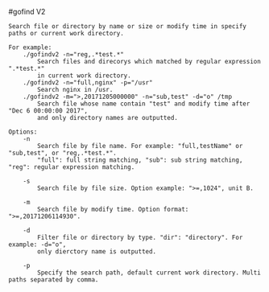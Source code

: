#gofind V2
	
	Search file or directory by name or size or modify time in specify paths or current work directory.

	For example:
		./gofindv2 -n="reg,.*test.*"
			Search files and direcorys which matched by regular expression ".*test.*" 
			in current work directory.
		./gofindv2 -n="full,nginx" -p="/usr"
			Search nginx in /usr.
		./gofindv2 -m=">,20171205000000" -n="sub,test" -d="o" /tmp
			Search file whose name contain "test" and modify time after "Dec 6 00:00:00 2017", 
			and only directory names are outputted.

	Options:
		-n 
			Search file by file name. For example: "full,testName" or "sub,test", or "reg,.*test.*".
			"full": full string matching, "sub": sub string matching, "reg": regular expression matching.
	
		-s
			Search file by file size. Option example: ">=,1024", unit B.
	
		-m
			Search file by modify time. Option format: ">=,20171206114930".
	
		-d
			Filter file or directory by type. "dir": "directory". For example: -d="o", 
			only dierctory name is outputted.
	
		-p
			Specify the search path, default current work directory. Multi paths separated by comma.


